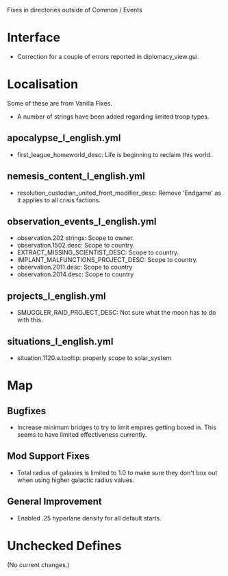 Fixes in directories outside of Common / Events

# Interface

* Correction for a couple of errors reported in diplomacy_view.gui. 

# Localisation 

Some of these are from Vanilla Fixes.

* A number of strings have been added regarding limited troop types.

## apocalypse_l_english.yml

* first_league_homeworld_desc: Life is beginning to reclaim this world.

## nemesis_content_l_english.yml

* resolution_custodian_united_front_modifier_desc: Remove 'Endgame' as it applies to all crisis factions.

## observation_events_l_english.yml

* observation.202 strings: Scope to owner.
* observation.1502.desc: Scope to country.
* EXTRACT_MISSING_SCIENTIST_DESC: Scope to country.
* IMPLANT_MALFUNCTIONS_PROJECT_DESC: Scope to country.
* observation.2011.desc: Scope to country
* observation.2014.desc: Scope to country

## projects_l_english.yml

* SMUGGLER_RAID_PROJECT_DESC: Not sure what the moon has to do with this.

## situations_l_english.yml

* situation.1120.a.tooltip: properly scope to solar_system

# Map

## Bugfixes

* Increase minimum bridges to try to limit empires getting boxed in. This seems to have limited effectiveness currently.

## Mod Support Fixes

* Total radius of galaxies is limited to 1.0 to make sure they don't box out when using higher galactic radius values.

## General Improvement

* Enabled .25 hyperlane density for all default starts.

# Unchecked Defines

(No current changes.)
